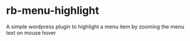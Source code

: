 # rb-menu-highlight
A simple wordpress plugin to highlight a menu item by zooming the menu text on mouse hover
